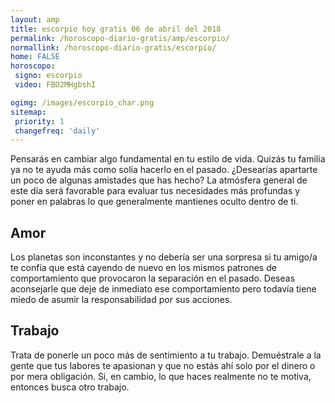 ```yaml
---
layout: amp
title: escorpio hoy gratis 06 de abril del 2018 
permalink: /horoscopo-diario-gratis/amp/escorpio/
normallink: /horoscopo-diario-gratis/escorpio/
home: FALSE
horoscopo:
 signo: escorpio
 video: FBO2MHgbshI

ogimg: /images/escorpio_char.png
sitemap:
 priority: 1
 changefreq: 'daily'
---
```



Pensarás en cambiar algo fundamental en tu estilo de vida. Quizás tu familia ya no te ayuda más como solía hacerlo en el pasado. ¿Desearías apartarte un poco de algunas amistades que has hecho? La atmósfera general de este día será favorable para evaluar tus necesidades más profundas y poner en palabras lo que generalmente mantienes oculto dentro de ti.

## Amor

Los planetas son inconstantes y no debería ser una sorpresa si tu amigo/a te confía que está cayendo de nuevo en los mismos patrones de comportamiento que provocaron la separación en el pasado. Deseas aconsejarle que deje de inmediato ese comportamiento pero todavía tiene miedo de asumir la responsabilidad por sus acciones.

## Trabajo

Trata de ponerle un poco más de sentimiento a tu trabajo. Demuéstrale a la gente que tus labores te apasionan y que no estás ahí solo por el dinero o por mera obligación. Si, en cambio, lo que haces realmente no te motiva, entonces busca otro trabajo.